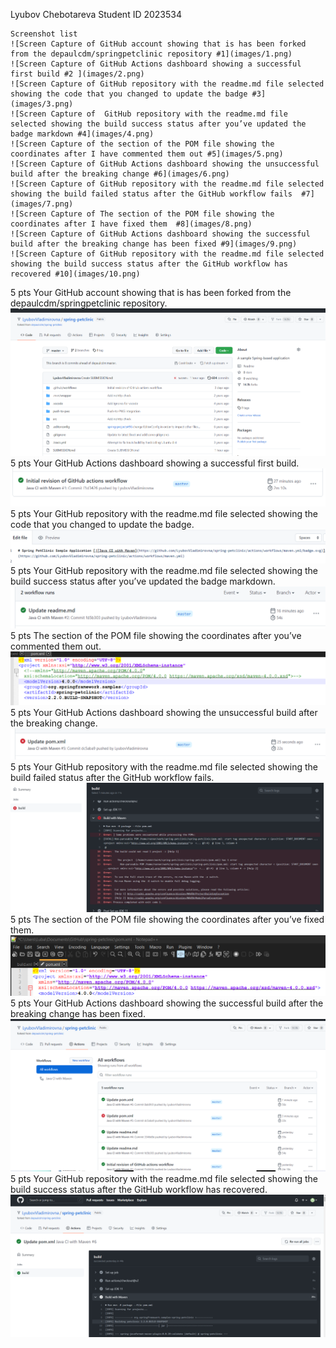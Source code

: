  Lyubov Chebotareva Student ID 2023534
 ~~~
 Screenshot list
![Screen Capture of GitHub account showing that is has been forked from the depaulcdm/springpetclinic repository #1](images/1.png)
![Screen Capture of GitHub Actions dashboard showing a successful first build #2 ](images/2.png)
![Screen Capture of GitHub repository with the readme.md file selected showing the code that you changed to update the badge #3](images/3.png)
![Screen Capture of  GitHub repository with the readme.md file selected showing the build success status after you’ve updated the badge markdown #4](images/4.png)
![Screen Capture of the section of the POM file showing the coordinates after I have commented them out #5](images/5.png)
![Screen Capture of GitHub Actions dashboard showing the unsuccessful build after the breaking change #6](images/6.png)
![Screen Capture of GitHub repository with the readme.md file selected showing the build failed status after the GitHub workflow fails  #7](images/7.png)
![Screen Capture of The section of the POM file showing the coordinates after I have fixed them  #8](images/8.png)
![Screen Capture of GitHub Actions dashboard showing the successful build after the breaking change has been fixed #9](images/9.png)
![Screen Capture of GitHub repository with the readme.md file selected showing the build success status after the GitHub workflow has recovered #10](images/10.png)
~~~
5 pts Your GitHub account showing that is has been forked from the depaulcdm/springpetclinic repository. 
![Screen Capture of GitHub account showing that is has been forked from the depaulcdm/springpetclinic repository #1](images/1.png)
5 pts Your GitHub Actions dashboard showing a successful first build.
![Screen Capture of GitHub Actions dashboard showing a successful first build #2 ](images/2.png)
5 pts Your GitHub repository with the readme.md file selected showing the code that you changed to update the badge.
![Screen Capture of GitHub repository with the readme.md file selected showing the code that you changed to update the badge #3](images/3.png)
5 pts Your GitHub repository with the readme.md file selected showing the build success status after you’ve updated the badge markdown.
![Screen Capture of  GitHub repository with the readme.md file selected showing the build success status after you’ve updated the badge markdown #4](images/4.png)
5 pts The section of the POM file showing the coordinates after you’ve commented them out.
![Screen Capture of the section of the POM file showing the coordinates after I have commented them out #5](images/5.png)
5 pts Your GitHub Actions dashboard showing the unsuccessful build after the breaking change.
![Screen Capture of GitHub Actions dashboard showing the unsuccessful build after the breaking change #6](images/6.png)
5 pts Your GitHub repository with the readme.md file selected showing the build failed status after the GitHub workflow fails.
![Screen Capture of GitHub repository with the readme.md file selected showing the build failed status after the GitHub workflow fails  #7](images/7.png)
5 pts The section of the POM file showing the coordinates after you’ve fixed them.
![Screen Capture of The section of the POM file showing the coordinates after I have fixed them  #8](images/8.png)
5 pts Your GitHub Actions dashboard showing the successful build after the breaking change has been fixed.
![Screen Capture of GitHub Actions dashboard showing the successful build after the breaking change has been fixed #9](images/9.png)
5 pts Your GitHub repository with the readme.md file selected showing the build success status after the GitHub workflow has recovered.
![Screen Capture of GitHub repository with the readme.md file selected showing the build success status after the GitHub workflow has recovered #10](images/10.png)
